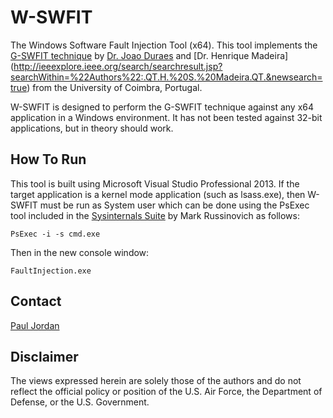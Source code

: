 W-SWFIT
===

The Windows Software Fault Injection Tool (x64).  This tool implements the
[G-SWFIT technique](http://dx.doi.org/10.1109/TSE.2006.113) by [Dr. Joao Duraes](http://ieeexplore.ieee.org/search/searchresult.jsp?searchWithin=%22Authors%22:.QT.J.%20A.%20Duraes.QT.&newsearch=true) and [Dr. Henrique Madeira]
(http://ieeexplore.ieee.org/search/searchresult.jsp?searchWithin=%22Authors%22:.QT.H.%20S.%20Madeira.QT.&newsearch=true) from the University of Coimbra, Portugal.

W-SWFIT is designed to perform the G-SWFIT technique against any x64 application in 
a Windows environment.  It has not been tested against 32-bit applications, but in 
theory should work.

How To Run
---
This tool is built using Microsoft Visual Studio Professional 2013.  If the target
application is a kernel mode application (such as lsass.exe), then W-SWFIT must be
run as System user which can be done using the PsExec tool included in the
[Sysinternals Suite](https://technet.microsoft.com/en-us/sysinternals/bb842062.aspx)
by Mark Russinovich as follows:

`PsExec -i -s cmd.exe`

Then in the new console window:

`FaultInjection.exe`

Contact
---
[Paul Jordan](mailto:paullj1@gmail.com)


Disclaimer
---
The views expressed herein are solely those of the authors and do not reflect
the official policy or position of the U.S. Air Force, the Department of
Defense, or the U.S. Government.

